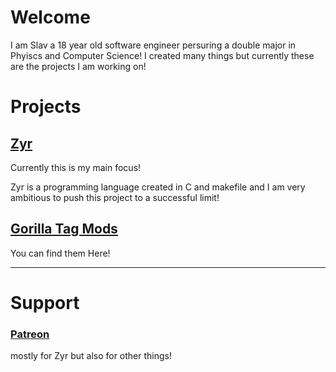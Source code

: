 # Welcome

I am Slav a 18 year old software engineer persuring a double major in Phyiscs and Computer Science!
I created many things but currently these are the projects I am working on!

# Projects


## [Zyr](https://github.com/Slav-XpXz/Zyr)

Currently this is my main focus!

Zyr is a programming language created in C and makefile and I am very ambitious to push this project to a successful limit!


## [Gorilla Tag Mods](https://github.com/Slav-XpXz?tab=repositories)
You can find them Here!


-----

# Support

### [Patreon](https://www.patreon.com/slav_XpXz)
mostly for Zyr but also for other things!
